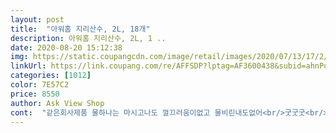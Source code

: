 ```yaml
---
layout: post 
title:  "아워홈 지리산수, 2L, 18개" 
description: 아워홈 지리산수, 2L, 1 ..
date: 2020-08-20 15:12:38 
img: https://static.coupangcdn.com/image/retail/images/2020/07/13/17/2/048e12b7-6381-45e0-a6dc-4c64c444d196.jpg 
linkUrl: https://link.coupang.com/re/AFFSDP?lptag=AF3600438&subid=ahnPublicAsk&pageKey=1816561336&itemId=3091525781&vendorItemId=71079354713&traceid=V0-113-f32427b2d7c00ef5 
categories: [1012] 
color: 7E57C2 
price: 8550 
author: Ask View Shop 
cont:  "같은회사제품 물하나는 마시고나도 껄끄러움이없고 물비린내도없어<br/>굿굿굿<br/>그래도 참좋은물이라 좋아요!<br/>물맛좋다고 하십니다<br/>뿌듯하네여 ㅎㅎ<br/>생수로 분유타는데 쿠팡 자체 생수 사용하니 흰색불순물이 떠서 사봤어요<br/>어머님댁에 보내드렸어여<br/>이걸로 보내드렸는데<br/>이제품 또한 물맛좋고 부유물없어서 좋은데 살짝 껄끄럽긴해요<br/>지리산수가 불소도 없고 좋아서<br/>항상 그 제품만 고집했었습니다.<br/><br/>" 
---
```

